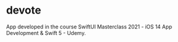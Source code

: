 # devote
App developed in the course SwiftUI Masterclass 2021 - iOS 14 App Development &amp; Swift 5 - Udemy.
